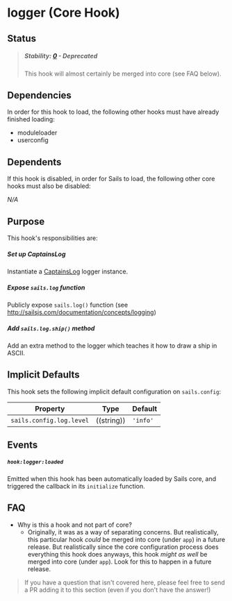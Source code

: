 # logger (Core Hook)


## Status

> ##### Stability: [0](https://github.com/balderdashy/sails-docs/blob/master/contributing/stability-index.md) - Deprecated
>
> This hook will almost certainly be merged into core (see FAQ below).



## Dependencies

In order for this hook to load, the following other hooks must have already finished loading:

- moduleloader
- userconfig


## Dependents

If this hook is disabled, in order for Sails to load, the following other core hooks must also be disabled:

_N/A_


## Purpose
This hook's responsibilities are:


##### Set up CaptainsLog
Instantiate a [CaptainsLog](https://github.com/balderdashy/captains-log) logger instance.


##### Expose `sails.log` function
Publicly expose `sails.log()` function (see http://sailsjs.com/documentation/concepts/logging)


##### Add `sails.log.ship()` method
Add an extra method to the logger which teaches it how to draw a ship in ASCII.





## Implicit Defaults
This hook sets the following implicit default configuration on `sails.config`:


| Property                                       | Type          | Default         |
|------------------------------------------------|:-------------:|-----------------|
| `sails.config.log.level`                       | ((string))    | `'info'`        |





## Events

##### `hook:logger:loaded`

Emitted when this hook has been automatically loaded by Sails core, and triggered the callback in its `initialize` function.




## FAQ

+ Why is this a hook and not part of core?
  + Originally, it was as a way of separating concerns.  But realistically, this particular hook _could_ be merged into core (under `app`) in a future release.  But realistically since the core configuration process does everything this hook does anyways, this hook _might as well_ be merged into core (under `app`).  Look for this to happen in a future release.

> If you have a question that isn't covered here, please feel free to send a PR adding it to this section (even if you don't have the answer!)
